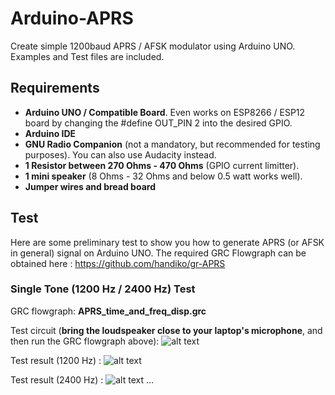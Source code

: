 # Arduino-APRS
Create simple 1200baud APRS / AFSK modulator using Arduino UNO.
Examples and Test files are included.

## Requirements
* **Arduino UNO / Compatible Board**. Even works on ESP8266 / ESP12 board by changing the #define OUT_PIN 2 into the desired GPIO.
* **Arduino IDE**
* **GNU Radio Companion** (not a mandatory, but recommended for testing purposes). You can also use Audacity instead.
* **1 Resistor between 270 Ohms - 470 Ohms** (GPIO current limitter).
* **1 mini speaker** (8 Ohms - 32 Ohms and below 0.5 watt works well).
* **Jumper wires and bread board**

## Test
Here are some preliminary test to show you how to generate APRS (or AFSK in general) signal on Arduino UNO.
The required GRC Flowgraph can be obtained here : https://github.com/handiko/gr-APRS

### Single Tone (1200 Hz / 2400 Hz) Test 
GRC flowgraph: **APRS_time_and_freq_disp.grc**

Test circuit (**bring the loudspeaker close to your laptop's microphone**, and then run the GRC flowgraph above):
![alt text](https://github.com/handiko/Arduino-APRS/blob/master/Pics/AFSK_Test_Circuit.png)

Test result (1200 Hz) :
![alt text](https://github.com/handiko/Arduino-APRS/blob/master/Pics/single_tone_1200_test.png)

Test result (2400 Hz) :
![alt text](https://github.com/handiko/Arduino-APRS/blob/master/Pics/single_tone_2400_test.png)
...

